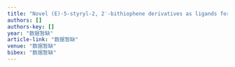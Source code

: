 ```yaml
---
title: "Novel (E)-5-styryl-2, 2′-bithiophene derivatives as ligands for β-amyloid plaques"
authors: []
authors-key: []
year: "数据暂缺"
article-link: "数据暂缺"
venue: "数据暂缺"
bibex: "数据暂缺"
---
```

